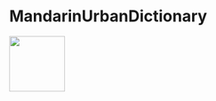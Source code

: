 # MandarinUrbanDictionary

<img src="https://i.postimg.cc/cC2dDSjG/slang-dictionary-logo.png" alt="" width="100" align="center" />
